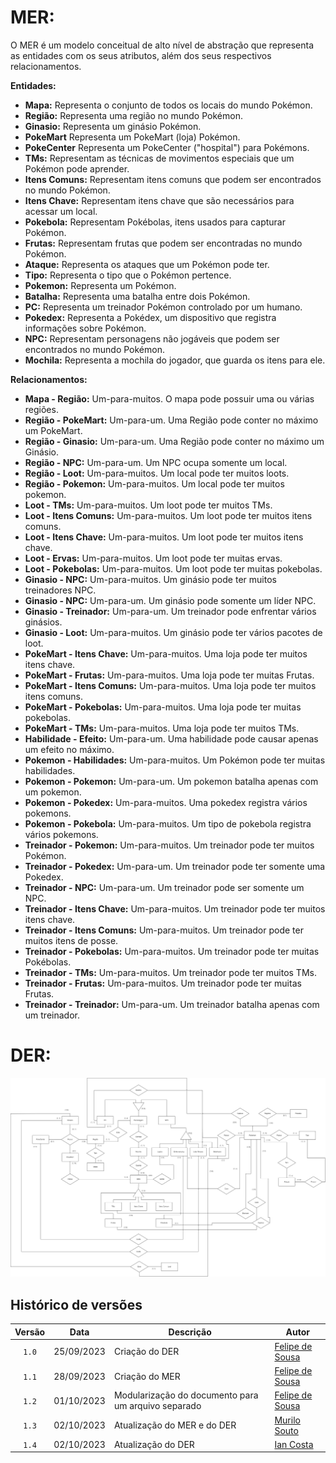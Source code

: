 # MER:
O MER é um modelo conceitual de alto nível de abstração que representa as entidades com os seus atributos, além dos seus respectivos relacionamentos.


**Entidades:**
- **Mapa:** Representa o conjunto de todos os locais do mundo Pokémon.
- **Região:** Representa uma região no mundo Pokémon.
- **Ginasio:** Representa um ginásio Pokémon.
- **PokeMart** Representa um PokeMart (loja) Pokémon.
- **PokeCenter** Representa um PokeCenter ("hospital") para Pokémons.
- **TMs:** Representam as técnicas de movimentos especiais que um Pokémon pode aprender.
- **Itens Comuns:** Representam itens comuns que podem ser encontrados no mundo Pokémon.
- **Itens Chave:** Representam itens chave que são necessários para acessar um local.
- **Pokebola:** Representam Pokébolas, itens usados para capturar Pokémon.
- **Frutas:** Representam frutas que podem ser encontradas no mundo Pokémon.
- **Ataque:** Representa os ataques que um Pokémon pode ter.
- **Tipo:** Representa o tipo que o Pokémon pertence.
- **Pokemon:** Representa um Pokémon.
- **Batalha:** Representa uma batalha entre dois Pokémon.
- **PC:** Representa um treinador Pokémon controlado por um humano.
- **Pokedex:** Representa a Pokédex, um dispositivo que registra informações sobre Pokémon.
- **NPC:** Representam personagens não jogáveis que podem ser encontrados no mundo Pokémon.
- **Mochila:** Representa a mochila do jogador, que guarda os itens para ele.

**Relacionamentos:**

- **Mapa - Região:** Um-para-muitos. O mapa pode possuir uma ou várias regiões.
- **Região - PokeMart:** Um-para-um. Uma Região pode conter no máximo um PokeMart.
- **Região - Ginasio:** Um-para-um. Uma Região pode conter no máximo um Ginásio. 
- **Região - NPC:** Um-para-um. Um NPC ocupa somente um local.
- **Região - Loot:** Um-para-muitos. Um local pode ter muitos loots.
- **Região - Pokemon:** Um-para-muitos. Um local pode ter muitos pokemon.
- **Loot - TMs:** Um-para-muitos. Um loot pode ter muitos TMs.
- **Loot - Itens Comuns:** Um-para-muitos. Um loot pode ter muitos itens comuns.
- **Loot - Itens Chave:** Um-para-muitos. Um loot pode ter muitos itens chave.
- **Loot - Ervas:** Um-para-muitos. Um loot pode ter muitas ervas.
- **Loot - Pokebolas:** Um-para-muitos. Um loot pode ter muitas pokebolas.
- **Ginasio - NPC:** Um-para-muitos. Um ginásio pode ter muitos treinadores NPC.
- **Ginasio - NPC:** Um-para-um. Um ginásio pode somente um líder NPC.
- **Ginasio - Treinador:** Um-para-um. Um treinador pode enfrentar vários ginásios.
- **Ginasio - Loot:** Um-para-muitos. Um ginásio pode ter vários pacotes de loot.
- **PokeMart - Itens Chave:** Um-para-muitos. Uma loja pode ter muitos itens chave.
- **PokeMart - Frutas:** Um-para-muitos. Uma loja pode ter muitas Frutas.
- **PokeMart - Itens Comuns:** Um-para-muitos. Uma loja pode ter muitos itens comuns.
- **PokeMart - Pokebolas:** Um-para-muitos. Uma loja pode ter muitas pokebolas.
- **PokeMart - TMs:** Um-para-muitos. Uma loja pode ter muitos TMs.
- **Habilidade - Efeito:** Um-para-um. Uma habilidade pode causar apenas um efeito no máximo.
- **Pokemon - Habilidades:** Um-para-muitos. Um Pokémon pode ter muitas habilidades.
- **Pokemon - Pokemon:** Um-para-um. Um pokemon batalha apenas com um pokemon.
- **Pokemon - Pokedex:** Um-para-muitos. Uma pokedex registra vários pokemons.
- **Pokemon - Pokebola:** Um-para-muitos. Um tipo de pokebola registra vários pokemons.
- **Treinador - Pokemon:** Um-para-muitos. Um treinador pode ter muitos Pokémon.
- **Treinador - Pokedex:** Um-para-um. Um treinador pode ter somente uma Pokedex.
- **Treinador - NPC:** Um-para-um. Um treinador pode ser somente um NPC.
- **Treinador - Itens Chave:** Um-para-muitos. Um treinador pode ter muitos itens chave.
- **Treinador - Itens Comuns:** Um-para-muitos. Um treinador pode ter muitos itens de posse.
- **Treinador - Pokebolas:** Um-para-muitos. Um treinador pode ter muitas Pokébolas.
- **Treinador - TMs:** Um-para-muitos. Um treinador pode ter muitos TMs.
- **Treinador - Frutas:** Um-para-muitos. Um treinador pode ter muitas Frutas.
- **Treinador - Treinador:** Um-para-um. Um treinador batalha apenas com um treinador.

# DER:

![image](https://github.com/SBD1/2023.2-Pokemon/blob/main/docs/imagens/derV4.png)


## Histórico de versões

| Versão |    Data    | Descrição                                           | Autor                                          |
| :----: | :--------: | --------------------------                          | ---------------------------------------------- |
| `1.0`  | 25/09/2023 | Criação do DER                                      | [Felipe de Sousa](https://github.com/fsousac)  |
| `1.1`  | 28/09/2023 | Criação do MER                                      | [Felipe de Sousa](https://github.com/fsousac)  |
| `1.2`  | 01/10/2023 | Modularização do documento para um arquivo separado | [Felipe de Sousa](https://github.com/fsousac)  |
| `1.3`  | 02/10/2023 | Atualização do MER e do DER                         | [Murilo Souto](https://github.com/murilopbs)  |
| `1.4`  | 02/10/2023 | Atualização do DER                                  | [Ian Costa](https://github.com/ian-dcg)  |
